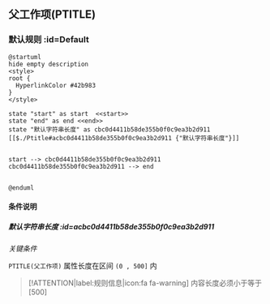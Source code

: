 ## 父工作项(PTITLE) <!-- {docsify-ignore-all} -->

   

### 默认规则 :id=Default

```plantuml
@startuml
hide empty description
<style>
root {
  HyperlinkColor #42b983
}
</style>

state "start" as start  <<start>>
state "end" as end <<end>>
state "默认字符串长度" as cbc0d4411b58de355b0f0c9ea3b2d911 [[$./Ptitle#acbc0d4411b58de355b0f0c9ea3b2d911 {"默认字符串长度"}]]


start --> cbc0d4411b58de355b0f0c9ea3b2d911 
cbc0d4411b58de355b0f0c9ea3b2d911 --> end 


@enduml
```

#### 条件说明

##### 默认字符串长度 :id=acbc0d4411b58de355b0f0c9ea3b2d911


*关键条件*


`PTITLE(父工作项)` 属性长度在区间 `(0 , 500]` 内

> [!ATTENTION|label:规则信息|icon:fa fa-warning]
> 内容长度必须小于等于[500]








